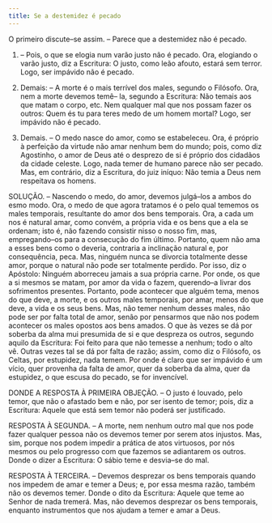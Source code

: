 ```yaml
---
title: Se a destemidez é pecado
---
```


O primeiro discute–se assim. – Parece que a destemidez não é pecado.  

1. – Pois, o que se elogia num varão justo não é pecado. Ora, elogiando o varão justo, diz a Escritura: O justo, como leão afouto, estará sem terror. Logo, ser impávido não é pecado.  

2. Demais: – A morte é o mais terrível dos males, segundo o Filósofo. Ora, nem a morte devemos temê– la, segundo a Escritura: Não temais aos que matam o corpo, etc. Nem qualquer mal que nos possam fazer os outros: Quem és tu para teres medo de um homem mortal? Logo, ser impávido não é pecado.  

3. Demais. – O medo nasce do amor, como se estabeleceu. Ora, é próprio à perfeição da virtude não amar nenhum bem do mundo; pois, como diz Agostinho, o amor de Deus até o desprezo de si é próprio dos cidadãos da cidade celeste. Logo, nada temer de humano parece não ser pecado.  Mas, em contrário, diz a Escritura, do juiz iníquo: Não temia a Deus nem respeitava os homens.  

SOLUÇÃO. – Nascendo o medo, do amor, devemos julgá–los a ambos do esmo modo. Ora, o medo de que agora tratamos é o pelo qual tememos os males temporais, resultante do amor dos bens temporais. Ora, a cada um nos é natural amar, como convém, a própria vida e os bens que a ela se ordenam; isto é, não fazendo consistir nisso o nosso fim, mas, empregando–os para a consecução do fim último. Portanto, quem não ama a esses bens como o deveria, contraria a inclinação natural e, por consequência, peca. Mas, ninguém nunca se divorcia totalmente desse amor, porque o natural não pode ser totalmente perdido. Por isso, diz o Apóstolo: Ninguém aborreceu jamais a sua própria carne. Por onde, os que a si mesmos se matam, por amor da vida o fazem, querendo–a livrar dos sofrimentos presentes.  Portanto, pode acontecer que alguém tema, menos do que deve, a morte, e os outros males temporais, por amar, menos do que deve, a vida e os seus bens. Mas, não temer nenhum desses males, não pode ser por falta total de amor, senão por pensarmos que não nos podem acontecer os males opostos aos bens amados. O que às vezes se dá por soberba da alma mui presumida de si e que despreza os outros, segundo aquilo da Escritura: Foi feito para que não temesse a nenhum; todo o alto vê. Outras vezes tal se dá por falta de razão; assim, como diz o Filósofo, os Celtas, por estupidez, nada temem. Por onde é claro que ser impávido é um vício, quer provenha da falta de amor, quer da soberba da alma, quer da estupidez, o que escusa do pecado, se for invencível.  

DONDE A RESPOSTA À PRIMEIRA OBJEÇÃO. – O justo é louvado, pelo temor, que não o afastado bem e não, por ser isento de temor; pois, diz a Escritura: Aquele que está sem temor não poderá ser justificado.  

RESPOSTA À SEGUNDA. – A morte, nem nenhum outro mal que nos pode fazer qualquer pessoa não os devemos temer por serem atos injustos. Mas, sim, porque nos podem impedir a prática de atos virtuosos, por nós mesmos ou pelo progresso com que fazemos se adiantarem os outros. Donde o dizer a Escritura: O sábio teme e desvia–se do mal. 

RESPOSTA À TERCEIRA. – Devemos desprezar os bens temporais quando nos impedem de amar e temer a Deus; e, por essa mesma razão, também não os devemos temer. Donde o dito da Escritura: Aquele que teme ao Senhor de nada tremerá. Mas, não devemos desprezar os bens temporais, enquanto instrumentos que nos ajudam a temer e amar a Deus.